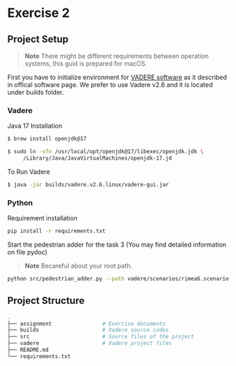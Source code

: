 # Exercise 2

## Project Setup

> **Note**
> There might be different requirements between operation systems, this guid is prepared for macOS.

First you have to initialize environment for [VADERE software](http://www.vadere.org/releases/) as it described in offical software page. We prefer to use Vadere v2.6 and it is located under builds folder.

### Vadere

Java 17 Installation

```bash
$ brew install openjdk@17

$ sudo ln -sfn /usr/local/opt/openjdk@17/libexec/openjdk.jdk \
     /Library/Java/JavaVirtualMachines/openjdk-17.jd
```

To Run Vadere

```bash
$ java -jar builds/vadere.v2.6.linux/vadere-gui.jar
```

### Python

Requirement installation

```bash
pip install -r requirements.txt
```

Start the pedestrian adder for the task 3 (You may find detailed information on file pydoc)

> **Note**
> Becareful about your root path.

```bash
python src/pedestrian_adder.py --path vadere/scenarios/rimea6.scenario --output vadere/scenarios/
```

## Project Structure

```bash
.
├── assignment                # Exercise documents
├── builds                    # Vadere source codes
├── src                       # Source files of the project
├── vadere                    # Vadere project files
├── README.md
└── requirements.txt
```
